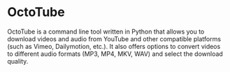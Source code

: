 # OctoTube
OctoTube is a command line tool written in Python that allows you to download videos and audio from YouTube and other compatible platforms (such as Vimeo, Dailymotion, etc.). It also offers options to convert videos to different audio formats (MP3, MP4, MKV, WAV) and select the download quality.
